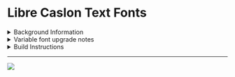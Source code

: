 Libre Caslon Text Fonts
======================

<details>
<summary>Background Information</summary>

# Description

The original description of these fonts, borrowed from the Impalari repo, is:

> The Libre Caslon fonts are unique Caslons. They are different to all other Caslons out there.
> 
> When we were faced with the challenge of making a new Caslon, we asked ourselves: How can we make them different, to bring something new to the table?
> >
> We realized that most Caslon revivals were based on 18-Century specimens and that there was a whole genre of Caslons that has been so far ignored: The alluring hand-lettered American Caslons of 1960s.
> 
> This was a captivating subject to investigate. Caslon was the very first alphabet that lettering artists learned to draw, so they all were very familiar with it. Our wonder led us to find countless examples of beautifully crafted and elegant vintage ads and hand lettering books. Among those many books, there were two that outshine the rest: One is "Lettering for Advertising" by Mortimer Leach, and the other one is "How to Render Roman Letter Forms" by Tommy Thompson. Both of these books are excellent, highly recommended for all those who want to learn lettering.
> 
> So, instead of making just another revival of the types of William Caslon, we preferred to pay homage to 60's lettering artist's Caslon interpretations. And that's how Libre Caslon become different to all other Caslons. (Not better or worse, just different).
> 
> We also decided to make two size-specific subfamilies:
> - [Libre Caslon Display](https://github.com/impallari/Libre-Caslon-Display/), a high-contrast Caslon for big headlines.
> - [Libre Caslon Text](https://github.com/impallari/Libre-Caslon-Text/), specifically optimized for web body text.
> 
> ## Libre Caslon Text OpenType Features
> 
> Libre Caslon Text also include some nice, extra Open Type features:
> - 17 ligatures on the regular styles, and 20 ligatures on the italic styles
> - Lining Proportional Numbers (Default style).
> - Lining Tabular Numbers and punctuation.
> - Old Style Proportional Numbers.
> - Inferiors, Superiors, Numerators, Denominators.
> - Fractions.
> - Ordinals.
> - The italic style includes an alternate Ampersand (ss01)
> 
> ## License
> 
> - Libre Caslon is licensed under the SIL Open Font License v1.1 (<http://scripts.sil.org/OFL>)
> - To view the copyright and specific terms and conditions please refer to [OFL.txt](https://github.com/impallari/Libre-Caslon-Text/blob/master/OFL.txt)
> 
> ## Language Coverage
> 
> The Libre Caslon Fonts covers all 104 Latin Languages: Afar, Afrikaans, Albanian, Azerbaijani, Basque, Belarusian, Bislama, Bosnian, Breton, Catalan, Chamorro, Chichewa, Comorian, Croatian, Czech, Danish, Dutch, English, Esperanto, Estonian, Faroese, Fijian, Filipino/Tagalog, Finnish, Flemish, French, Gaelic (Irish / Manx / Scottish), Gagauz, German, Gikuyu, Gilbertese/Kiribati, Greenlandic, Guarani, Haitian_Creole, Hawaiian, Hungarian, Icelandic, Igo/Igbo, Indonesian, Irish, Italian, Javanese, Kashubian, Kinyarwanda, Kirundi, Latin, Latvian, Lithuanian, Luba/Ciluba/Kasai, Luxembourgish, Malagasy, Malay, Maltese, Maori, Marquesan, Marshallese, Moldovan/Moldovian/Romanian, Montenegrin, Nauruan, Ndebele, Norwegian, Oromo, Palauan/Belauan, Polish, Portuguese, Quechua, Romanian, Romansh, Sami, Samoan, Sango, Serbian, Sesotho, Setswana/Sitswana/Tswana, Seychellois_Creole, SiSwati/Swati/Swazi, Silesian, Slovak, Slovenian, Somali, Sorbian, Sotho, Spanish, Swahili, Swedish, Tahitian, Tetum, Tok_Pisin, Tongan, Tsonga, Tswana, Tuareg/Berber, Turkish, Turkmen, Tuvaluan, Uzbek/Usbek, Wallisian, Walloon, Welsh, Xhosa, Yoruba, Zulu.
> 
> ## Authors
> 
> [Pablo Impallari](http://www.impallari.com) and [Rodrigo Fuenzalida](http://www.rfuenzalida.com)

This project was unchanged for some time, and Stephen Nixon was later contracted to master it as a Variable Font.

Impallari's website is no longer available at its normal domain, but it can be seen in its most recent active form via Archive.org's Wayback Machine: [Libre Caslon Display and Text, Impallari.com, 26 Dec 2017](https://web.archive.org/web/20171226183904/http://www.impallari.com:80/projects/overview/libre-caslon-dis
</details>

<details>
<summary>Variable font upgrade notes</summary>

# Project notes

Notes were taken throughout the variable font upgrade project and added to the [docs](/docs) directory. I tend to take notes while working anyway, in order to think through problems and record solutions for later reference. In this project, I have included these in the repo so that others might find references to solve similar problems, especially because variable font-making processes are relatively new, and there is a general scarcity of online knowledge on font mastering. Because they were often made alongside work, the notes can at times be a bit disjointed. Hopefully they are still helpful to others! 

If you have any questions about the project or the notes, feel free to [file an issue](https://github.com/thundernixon/Libre-Caslon/issues) or to reach out to Stephen Nixon via Twitter ([@thundernixon](https://twitter.com/thundernixon)) or other social media (typically also @thundernixon).

</details>

<details>
<summary>Build Instructions</summary>

# Build Process

The sources can be built with FontMake, but I've put together some specific build scripts to pass the fonts through some steps that fix metadata issues.

The build process requires you to open up a terminal and navigate to this project's directory.

NOTE: the build scripts are written to be run on macOS. If you are building on another platform, they may require some adjustment.

## Step 1: Install Requirements

I suggest using a Python virtual environment to build this project. If you've never set up a virtual environment before, it's worthwhile because it will save you time in the future. [Read more about virtual environments in this guide](https://towardsdatascience.com/virtual-environments-104c62d48c54).

First, set up a virtual environment with:

```
python3 -m venv venv
```

Here, `venv` will be the name of the virtual environment and of the folder holding its dependencies. You need to activate it with:

```
source venv/bin/activate
```

To operate the scripts within this repo, install requirements by pointing pip to the `requirements.txt` file:

```
pip install -r requirements.txt
```

(If you wish to use similar dependencies on another project, you can just copy the same `requirements.txt` file.)

To exit out of the virtual environment, you can use the command `deactivate`, or simply close out of that terminal session (just remember to start it up again when you come back).

## Step 2: Give permissions to build scripts

The first time you run the build, you will need to give run permissions to the build scripts.

On the command line, navigate to the project folder (`cd Encode-Sans`), and then give permissions to the shell scripts with:

```
chmod -R +x sources
```

The `-R` applies your permission to each of the shell scripts in the directory, and the `+x` adds execute permissions. Before you do this for shell scripts, you should probably take a look through their contents, to be sure they aren't doing anything bad. The ones in this repo simply build from the GlyphsApp sources and apply various fixes to the results.

## Step 3: Run the build scripts!

You can then build sources by running shell scripts in `sources/scripts/`.

Build the variable & static fonts by running the following command while at the root of the directory:

```
sources/build.sh
```

</details>

---

![](sample.jpg)
